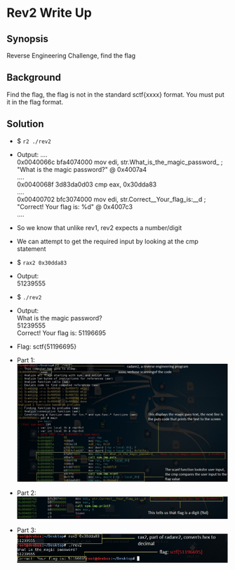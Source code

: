 # Rev2 Write Up

## Synopsis
  Reverse Engineering Challenge, find the flag

## Background
  Find the flag, the flag is not in the standard sctf{xxxx} format. You must put it in the flag format.

## Solution
  - $ `r2 ./rev2`
  - Output:
    .... <br />
    0x0040066c      bfa4074000     mov edi, str.What_is_the_magic_password_ ; "What is the magic password?" @ 0x4007a4 <br />
    .... <br />
    0x0040068f      3d83da0d03     cmp eax, 0x30dda83 <br />
    .... <br />
    0x00400702      bfc3074000     mov edi, str.Correct__Your_flag_is:__d ; "Correct! Your flag is: %d" @ 0x4007c3 <br />
    ....
  - So we know that unlike rev1, rev2 expects a number/digit
  - We can attempt to get the required input by looking at the cmp statement
  - $ `rax2 0x30dda83`
  - Output: <br />
    51239555
  - $ `./rev2`
  - Output: <br />
    What is the magic password? <br />
    51239555 <br />
    Correct! Your flag is: 51196695 <br />

  - Flag: sctf{51196695}

  - Part 1: <br />
    ![Part1](rev2_part1.jpg?raw=true "Part1") <br />
  - Part 2: <br />
    ![Part2](rev2_part2.jpg?raw=true "Part2") <br />
  - Part 3: <br />
    ![Part3](rev2_part3.jpg?raw=true "Part3") <br />
